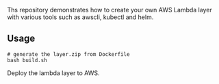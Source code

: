 Ths repository demonstrates how to create your own AWS Lambda layer with various tools such as awscli, kubectl and helm.

## Usage

```
# generate the layer.zip from Dockerfile
bash build.sh
```

Deploy the lambda layer to AWS.

